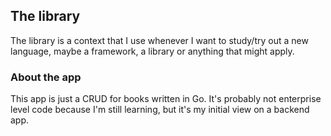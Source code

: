 ## The library

The library is a context that I use whenever I want to study/try out a new language, maybe a framework, a library or anything that might apply.

### About the app

This app is just a CRUD for books written in Go.
It's probably not enterprise level code because I'm still learning, but it's my initial view on a backend app.